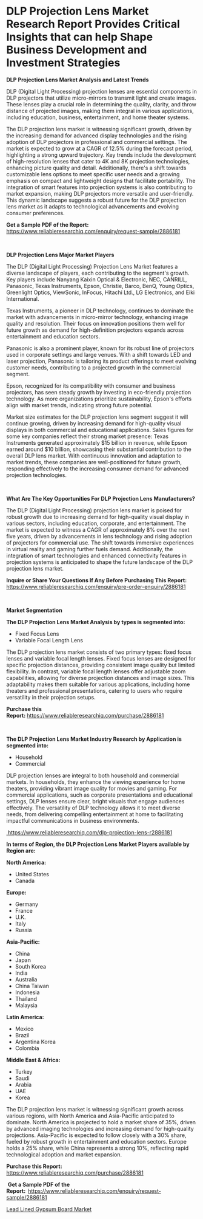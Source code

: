 <p><h1>DLP Projection Lens Market Research Report Provides Critical Insights that can help Shape Business Development and Investment Strategies</h1></p><p><strong>DLP Projection Lens Market Analysis and Latest Trends</strong></p>
<p><p>DLP (Digital Light Processing) projection lenses are essential components in DLP projectors that utilize micro-mirrors to transmit light and create images. These lenses play a crucial role in determining the quality, clarity, and throw distance of projected images, making them integral in various applications, including education, business, entertainment, and home theater systems.</p><p>The DLP projection lens market is witnessing significant growth, driven by the increasing demand for advanced display technologies and the rising adoption of DLP projectors in professional and commercial settings. The market is expected to grow at a CAGR of 12.5% during the forecast period, highlighting a strong upward trajectory. Key trends include the development of high-resolution lenses that cater to 4K and 8K projection technologies, enhancing picture quality and detail. Additionally, there's a shift towards customizable lens options to meet specific user needs and a growing emphasis on compact and lightweight designs that facilitate portability. The integration of smart features into projection systems is also contributing to market expansion, making DLP projectors more versatile and user-friendly. This dynamic landscape suggests a robust future for the DLP projection lens market as it adapts to technological advancements and evolving consumer preferences.</p></p>
<p><strong>Get a Sample PDF of the Report:&nbsp;</strong> <a href="https://www.reliableresearchiq.com/enquiry/request-sample/2886181?utm_campaign=2756&utm_medium=2&utm_source=Github&utm_content=ia&utm_term=13032025&utm_id=dlp-projection-lens">https://www.reliableresearchiq.com/enquiry/request-sample/2886181</a></p>
<p>&nbsp;</p>
<p><strong>DLP Projection Lens Major Market Players</strong></p>
<p><p>The DLP (Digital Light Processing) Projection Lens Market features a diverse landscape of players, each contributing to the segment's growth. Key players include Nanyang Kaixin Optical & Electronic, NEC, CANRILL, Panasonic, Texas Instruments, Epson, Christie, Barco, BenQ, Young Optics, Greenlight Optics, ViewSonic, InFocus, Hitachi Ltd., LG Electronics, and Eiki International. </p><p>Texas Instruments, a pioneer in DLP technology, continues to dominate the market with advancements in micro-mirror technology, enhancing image quality and resolution. Their focus on innovation positions them well for future growth as demand for high-definition projectors expands across entertainment and education sectors.</p><p>Panasonic is also a prominent player, known for its robust line of projectors used in corporate settings and large venues. With a shift towards LED and laser projection, Panasonic is tailoring its product offerings to meet evolving customer needs, contributing to a projected growth in the commercial segment.</p><p>Epson, recognized for its compatibility with consumer and business projectors, has seen steady growth by investing in eco-friendly projection technology. As more organizations prioritize sustainability, Epson's efforts align with market trends, indicating strong future potential.</p><p>Market size estimates for the DLP projection lens segment suggest it will continue growing, driven by increasing demand for high-quality visual displays in both commercial and educational applications. Sales figures for some key companies reflect their strong market presence: Texas Instruments generated approximately $15 billion in revenue, while Epson earned around $10 billion, showcasing their substantial contribution to the overall DLP lens market. With continuous innovation and adaptation to market trends, these companies are well-positioned for future growth, responding effectively to the increasing consumer demand for advanced projection technologies.</p></p>
<p>&nbsp;</p>
<p><strong>What Are The Key Opportunities For DLP Projection Lens Manufacturers?</strong></p>
<p><p>The DLP (Digital Light Processing) projection lens market is poised for robust growth due to increasing demand for high-quality visual display in various sectors, including education, corporate, and entertainment. The market is expected to witness a CAGR of approximately 8% over the next five years, driven by advancements in lens technology and rising adoption of projectors for commercial use. The shift towards immersive experiences in virtual reality and gaming further fuels demand. Additionally, the integration of smart technologies and enhanced connectivity features in projection systems is anticipated to shape the future landscape of the DLP projection lens market.</p></p>
<p><strong>Inquire or Share Your Questions If Any Before Purchasing This Report:</strong> <a href="https://www.reliableresearchiq.com/enquiry/pre-order-enquiry/2886181?utm_campaign=2756&utm_medium=2&utm_source=Github&utm_content=ia&utm_term=13032025&utm_id=dlp-projection-lens">https://www.reliableresearchiq.com/enquiry/pre-order-enquiry/2886181</a></p>
<p>&nbsp;</p>
<p><strong>Market Segmentation</strong></p>
<p><strong>The DLP Projection Lens Market Analysis by types is segmented into:</strong></p>
<p><ul><li>Fixed Focus Lens</li><li>Variable Focal Length Lens</li></ul></p>
<p><p>The DLP projection lens market consists of two primary types: fixed focus lenses and variable focal length lenses. Fixed focus lenses are designed for specific projection distances, providing consistent image quality but limited flexibility. In contrast, variable focal length lenses offer adjustable zoom capabilities, allowing for diverse projection distances and image sizes. This adaptability makes them suitable for various applications, including home theaters and professional presentations, catering to users who require versatility in their projection setups.</p></p>
<p><strong>Purchase this Report:&nbsp;</strong><a href="https://www.reliableresearchiq.com/purchase/2886181?utm_campaign=2756&utm_medium=2&utm_source=Github&utm_content=ia&utm_term=13032025&utm_id=dlp-projection-lens">https://www.reliableresearchiq.com/purchase/2886181</a></p>
<p>&nbsp;</p>
<p><strong>The DLP Projection Lens Market Industry Research by Application is segmented into:</strong></p>
<p><ul><li>Household</li><li>Commercial</li></ul></p>
<p><p>DLP projection lenses are integral to both household and commercial markets. In households, they enhance the viewing experience for home theaters, providing vibrant image quality for movies and gaming. For commercial applications, such as corporate presentations and educational settings, DLP lenses ensure clear, bright visuals that engage audiences effectively. The versatility of DLP technology allows it to meet diverse needs, from delivering compelling entertainment at home to facilitating impactful communications in business environments.</p></p>
<p><a href="https://www.reliableresearchiq.com/dlp-projection-lens-r2886181?utm_campaign=2756&utm_medium=2&utm_source=Github&utm_content=ia&utm_term=13032025&utm_id=dlp-projection-lens">&nbsp;https://www.reliableresearchiq.com/dlp-projection-lens-r2886181</a></p>
<p><strong>In terms of Region, the DLP Projection Lens Market Players available by Region are:</strong></p>
<p>
    <p> <strong> North America: </strong>
        <ul>
            <li>United States</li>
            <li>Canada</li>
        </ul>
        </p> 
    <p> <strong> Europe: </strong>
        <ul>
            <li>Germany</li>
            <li>France</li>
            <li>U.K.</li>
            <li>Italy</li>
            <li>Russia</li>
        </ul>
        </p> 
    <p> <strong> Asia-Pacific: </strong>
        <ul>
            <li>China</li>
            <li>Japan</li>
            <li>South Korea</li>
            <li>India</li>
            <li>Australia</li>
            <li>China Taiwan</li>
            <li>Indonesia</li>
            <li>Thailand</li>
            <li>Malaysia</li>
        </ul>
        </p> 
    <p> <strong> Latin America: </strong>
        <ul>
            <li>Mexico</li>
            <li>Brazil</li>
            <li>Argentina Korea</li>
            <li>Colombia</li>
        </ul>
        </p> 
    <p> <strong> Middle East & Africa: </strong>
        <ul>
            <li>Turkey</li>
            <li>Saudi</li>
            <li>Arabia</li>
            <li>UAE</li>
            <li>Korea</li>
        </ul>
    </p>
    </p>
<p><p>The DLP projection lens market is witnessing significant growth across various regions, with North America and Asia-Pacific anticipated to dominate. North America is projected to hold a market share of 35%, driven by advanced imaging technologies and increasing demand for high-quality projections. Asia-Pacific is expected to follow closely with a 30% share, fueled by robust growth in entertainment and education sectors. Europe holds a 25% share, while China represents a strong 10%, reflecting rapid technological adoption and market expansion.</p></p>
<p><strong>Purchase this Report: </strong><a href="https://www.reliableresearchiq.com/purchase/2886181?utm_campaign=2756&utm_medium=2&utm_source=Github&utm_content=ia&utm_term=13032025&utm_id=dlp-projection-lens">https://www.reliableresearchiq.com/purchase/2886181</a></p>
<p>&nbsp;<strong>Get a Sample PDF of the Report:&nbsp;&nbsp;</strong><a href="https://www.reliableresearchiq.com/enquiry/request-sample/2886181?utm_campaign=2756&utm_medium=2&utm_source=Github&utm_content=ia&utm_term=13032025&utm_id=dlp-projection-lens">https://www.reliableresearchiq.com/enquiry/request-sample/2886181</a></p>
<p><strong></strong></p>
<p><p><a href="https://github.com/marlanamarvn/Market-Research-Report-List-1/blob/main/lead-lined-gypsum-board-market.md?utm_campaign=2756&utm_medium=2&utm_source=Github&utm_content=ia&utm_term=13032025&utm_id=dlp-projection-lens">Lead Lined Gypsum Board Market</a></p></p>